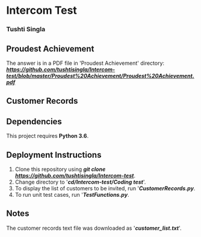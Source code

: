 # Intercom Test
### Tushti Singla


## Proudest Achievement
The answer is in a PDF file in 'Proudest Achievement' directory:
<i><b>https://github.com/tushtisingla/Intercom-test/blob/master/Proudest%20Achievement/Proudest%20Achievement.pdf</b></i>


## Customer Records

## Dependencies
This project requires <b>Python 3.6</b>.

## Deployment Instructions
1. Clone this repository using <i><b>git clone https://github.com/tushtisingla/Intercom-test</b></i>.
2. Change directory to '<b><i>cd/Intercom-test/Coding test</i></b>'.
3. To display the list of customers to be invited, run '<b><i>CustomerRecords.py</i></b>.
4. To run unit test cases, run '<b><i>TestFunctions.py</i></b>.

## Notes
The customer records text file was downloaded as '<i><b>customer_list.txt</b></i>'.
